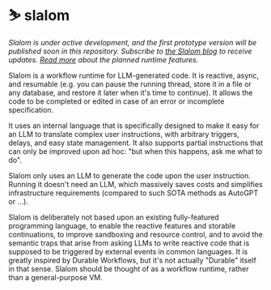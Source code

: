 # ⛷️ slalom

_Slalom is under active development, and the first prototype version will be published soon in this repository. Subscribe to [the Slalom blog](https://slalomlang.substack.com/) to receive updates. [Read more](https://slalomlang.substack.com/p/slalom-designing-a-runtime-for-ai) about the planned runtime features._

Slalom is a workflow runtime for LLM-generated code. It is reactive, async, and resumable (e.g. you can pause the running thread, store it in a file or any database, and restore it later when it's time to continue). It allows the code to be completed or edited in case of an error or incomplete specification.

It uses an internal language that is specifically designed to make it easy for an LLM to translate complex user instructions, with arbitrary triggers, delays, and easy state management. It also supports partial instructions that can only be improved upon ad hoc: "but when this happens, ask me what to do".

Slalom only uses an LLM to generate the code upon the user instruction. Running it doesn't need an LLM, which massively saves costs and simplifies infrastructure requirements (compared to such SOTA methods as AutoGPT or ...).

Slalom is deliberately not based upon an existing fully-featured programming language, to enable the reactive features and storable continuations, to improve sandboxing and resource control, and to avoid the semantic traps that arise from asking LLMs to write reactive code that is supposed to be triggered by external events in common languages. It is greatly inspired by Durable Workflows, but it's not actually "Durable" itself in that sense. Slalom should be thought of as a workflow runtime, rather than a general-purpose VM.
